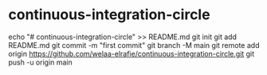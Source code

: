 # continuous-integration-circle
echo "# continuous-integration-circle" >> README.md
git init
git add README.md
git commit -m "first commit"
git branch -M main
git remote add origin https://github.com/welaa-elrafie/continuous-integration-circle.git
git push -u origin main
